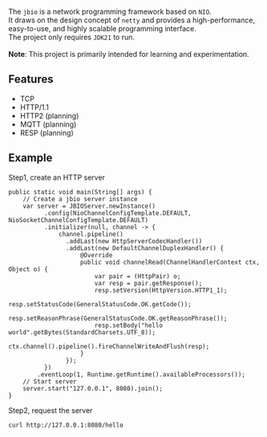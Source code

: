 The `jbio` is a network programming framework based on `NIO`. <br>
It draws on the design concept of `netty` and provides a high-performance, easy-to-use, and highly scalable programming interface.<br>
The project only requires `JDK21` to run.
<br><br>
**Note**: This project is primarily intended for learning and experimentation.

## Features
- TCP
- HTTP/1.1
- HTTP2 (planning)
- MQTT (planning)
- RESP (planning)

## Example
Step1, create an HTTP server
```
public static void main(String[] args) {
    // Create a jbio server instance
    var server = JBIOServer.newInstance()
          .config(NioChannelConfigTemplate.DEFAULT, NioSocketChannelConfigTemplate.DEFAULT)
          .initializer(null, channel -> {
              channel.pipeline()
                .addLast(new HttpServerCodecHandler())
                .addLast(new DefaultChannelDuplexHandler() {
                    @Override
                    public void channelRead(ChannelHandlerContext ctx, Object o) {
                        var pair = (HttpPair) o;
                        var resp = pair.getResponse();
                        resp.setVersion(HttpVersion.HTTP1_1);
                        resp.setStatusCode(GeneralStatusCode.OK.getCode());
                        resp.setReasonPhrase(GeneralStatusCode.OK.getReasonPhrase());
                        resp.setBody("hello world".getBytes(StandardCharsets.UTF_8));
                        ctx.channel().pipeline().fireChannelWriteAndFlush(resp);
                    }
                });
          })
        .eventLoop(1, Runtime.getRuntime().availableProcessors());
    // Start server
    server.start("127.0.0.1", 8080).join();
}
```
Step2, request the server
```
curl http://127.0.0.1:8080/hello
```

